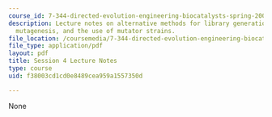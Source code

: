 ```yaml
---
course_id: 7-344-directed-evolution-engineering-biocatalysts-spring-2008
description: Lecture notes on alternative methods for library generation, chemical
  mutagenesis, and the use of mutator strains.
file_location: /coursemedia/7-344-directed-evolution-engineering-biocatalysts-spring-2008/f38003cd1cd0e8489cea959a1557350d_ses4_ln.pdf
file_type: application/pdf
layout: pdf
title: Session 4 Lecture Notes
type: course
uid: f38003cd1cd0e8489cea959a1557350d

---
```

None